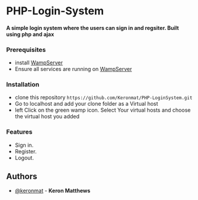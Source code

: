 # PHP-Login-System

#### A simple login system where the users can sign in and regsiter. Built using php and ajax

### Prerequisites

- install [WampServer](http://www.wampserver.com/en/#download-wrapper)
- Ensure all services are running on [WampServer](http://www.wampserver.com/en/#download-wrapper)

### Installation

- clone this repository `https://github.com/Keronmat/PHP-LoginSystem.git`
- Go to localhost and add your clone folder as a Virtual host
- left Click on the green wamp icon. Select Your virtual hosts and choose the virtual host you added

### Features

- Sign in.
- Register.
- Logout.

## Authors

- [@keronmat](https://github.com/keronmat) - **Keron Matthews**
